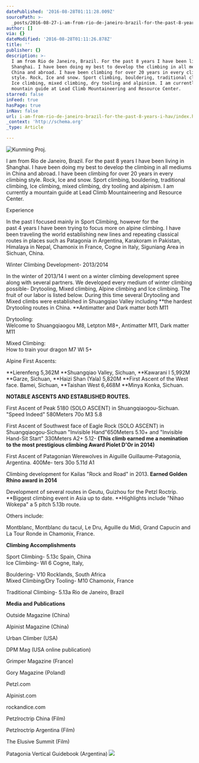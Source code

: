```yaml
---
datePublished: '2016-08-28T01:11:28.009Z'
sourcePath: >-
  _posts/2016-08-27-i-am-from-rio-de-janeiro-brazil-for-the-past-8-years-i-hav.md
author: []
via: {}
dateModified: '2016-08-28T01:11:26.878Z'
title: ''
publisher: {}
description: >-
  I am from Rio de Janeiro, Brazil. For the past 8 years I have been living in
  Shanghai. I have been doing my best to develop the climbing in all mediums in
  China and abroad. I have been climbing for over 20 years in every climbing
  style. Rock, Ice and snow. Sport climbing, bouldering, traditional climbing,
  Ice climbing, mixed climbing, dry tooling and alpinism. I am currently a
  mountain guide at Lead Climb Mountaineering and Resource Center.
starred: false
inFeed: true
hasPage: true
inNav: false
url: i-am-from-rio-de-janeiro-brazil-for-the-past-8-years-i-hav/index.html
_context: 'http://schema.org'
_type: Article

---
```

![Kunming Proj.](https://the-grid-user-content.s3-us-west-2.amazonaws.com/799caceb-29e3-429f-95f3-ef45ab6d3c6d.png)

I am from Rio de Janeiro, Brazil. For the past 8 years I have been living in Shanghai. I have been doing my best to develop the climbing in all mediums in China and abroad. I have been climbing for over 20 years in every climbing style. Rock, Ice and snow. Sport climbing, bouldering, traditional climbing, Ice climbing, mixed climbing, dry tooling and alpinism. I am currently a mountain guide at Lead Climb Mountaineering and Resource Center.

Experience

In the past I focused mainly in Sport Climbing, however for the  
past 4 years I have been trying to focus more on alpine climbing. I have been traveling the world establishing new lines and repeating classical routes in places such as Patagonia in Argentina, Karakoram in Pakistan, Himalaya in Nepal, Chamonix in France, Cogne in Italy, Siguniang Area in Sichuan, China.

Winter Climbing Development- 2013/2014

In the winter of 2013/14 I went on a winter climbing development spree along with several partners. We developed every medium of winter climbing possible- Drytooling, Mixed climbing, Alpine climbing and Ice climbing. The fruit of our labor is listed below. During this time several Drytooling and Mixed climbs were established in Shuangqiao Valley including **the hardest Drytooling routes in China. **Antimatter and Dark matter both M11

Drytooling:  
Welcome to Shuangqiaogou M8, Letpton M8+, Antimatter M11, Dark matter M11

Mixed Climbing:  
How to train your dragon M7 WI 5+

Alpine First Ascents:

**Lierenfeng 5,362M **Shuangqiao Valley, Sichuan, **Kawarani I 5,992M **Garze, Sichuan, **Haizi Shan (Yala) 5,820M **First Ascent of the West face. Bamei, Sichuan, **Taishan West 6,468M **Minya Konka, Sichuan.

**NOTABLE ASCENTS AND ESTABLISHED ROUTES.**

First Ascent of Peak 5180 (SOLO ASCENT) in Shuangqiaogou-Sichuan. "Speed Indeed" 580Meters 70o M3 5.8

First Ascent of Southwest face of Eagle Rock (SOLO ASCENT) in Shuangqiaogou-Sichuan "Invisible Hand"650Meters 5.10+ and "Invisible Hand-Sit Start" 330Meters A2+ 5.12- **(This climb earned me a nomination to the most prestigious climbing Award Piolet D'Or in 2014)**

First Ascent of Patagonian Werewolves in Aiguille Guillaume-Patagonia, Argentina. 400Me- ters 30o 5.11d A1

Climbing development for Kailas "Rock and Road" in 2013\. **Earned Golden Rhino award in 2014**

Development of several routes in Geutu, Guizhou for the Petzl Roctrip. **Biggest climbing event in Asia up to date. **Highlights include "Nihao Wokepa" a 5 pitch 5.13b route.

Others include:

Montblanc, Montblanc du tacul, Le Dru, Aguille du Midi, Grand Capucin and La Tour Ronde in Chamonix, France.

**Climbing Accomplishments**

Sport Climbing- 5.13c Spain, China  
Ice Climbing- WI 6 Cogne, Italy,

Bouldering- V10 Rocklands, South Africa  
Mixed Climbing/Dry Tooling- M10 Chamonix, France

Traditional Climbing- 5.13a Rio de Janeiro, Brazil

**Media and Publications**

Outside Magazine (China)

Alpinist Magazine (China)

Urban Climber (USA)

DPM Mag (USA online publication)

Grimper Magazine (France)

Gory Magazine (Poland)

Petzl.com

Alpinist.com

rockandice.com

Petzlroctrip China (Film)

Petzlroctrip Argentina (Film)

The Elusive Summit (Film)

Patagonia Vertical Guidebook (Argentina)
![](https://the-grid-user-content.s3-us-west-2.amazonaws.com/ccc0a0c0-91a8-4195-874c-447873793aa4.jpg)